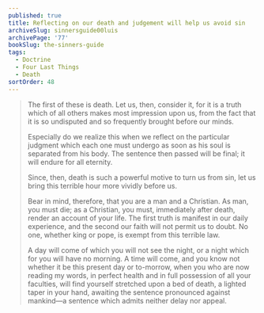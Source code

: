 ```yaml
---
published: true
title: Reflecting on our death and judgement will help us avoid sin
archiveSlug: sinnersguide00luis
archivePage: '77'
bookSlug: the-sinners-guide
tags:
  - Doctrine
  - Four Last Things
  - Death
sortOrder: 48
---
```


> The first of these is death. Let us, then, consider it, for it is a truth which of all others makes most impression upon us, from the fact that it is so undisputed and so frequently brought before our minds.
> 
> Especially do we realize this when we reflect on the particular judgment which each one must undergo as soon as his soul is separated from his body. The sentence then passed will be final; it will endure for all eternity.
> 
> Since, then, death is such a powerful motive to turn us from sin, let us bring this terrible hour more vividly before us.
> 
> Bear in mind, therefore, that you are a man and a Christian. As man, you must die; as a Christian, you must, immediately after death, render an account of your life. The first truth is manifest in our daily experience, and the second our faith will not permit us to doubt. No one, whether king or pope, is exempt from this terrible law.
> 
> A day will come of which you will not see the night, or a night which for you will have no morning. A time will come, and you know not whether it be this present day or to-morrow, when you who are now reading my words, in perfect health and in full possession of all your faculties, will find yourself stretched upon a bed of death, a lighted taper in your hand, awaiting the sentence pronounced against mankind—a sentence which admits neither delay nor appeal.